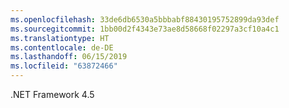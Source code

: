 ```yaml
---
ms.openlocfilehash: 33de6db6530a5bbbabf88430195752899da93def
ms.sourcegitcommit: 1bb00d2f4343e73ae8d58668f02297a3cf10a4c1
ms.translationtype: HT
ms.contentlocale: de-DE
ms.lasthandoff: 06/15/2019
ms.locfileid: "63872466"
---
```

.NET Framework 4.5